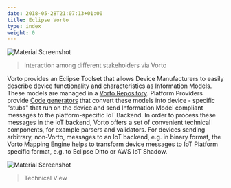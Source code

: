 ```yaml
---
date: 2018-05-28T21:07:13+01:00
title: Eclipse Vorto
type: index
weight: 0
---
```

![Material Screenshot](/images/Vorto_Ar.png)
	
> Interaction among different stakeholders via Vorto

Vorto provides an Eclipse Toolset that allows Device Manufacturers to easily describe device functionality and characteristics as Information Models. These models are managed in a [Vorto Repository](http://vorto.eclipse.org/). Platform Providers provide [Code generators](http://vorto.eclipse.org/#/generators) that convert these models into device - specific "stubs" that run on the device and send Information Model compliant messages to the platform-specific IoT Backend. In order to process these messages in the IoT backend, Vorto offers a set of convenient technical components, for example parsers and validators. For devices sending arbitrary, non-Vorto, messages to an IoT backend, e.g. in binary format, the Vorto Mapping Engine helps to transform device messages to IoT Platform specific format, e.g. to Eclipse Ditto or AWS IoT Shadow.

![Material Screenshot](/images/vorto_technicalview.png)

> Technical View
